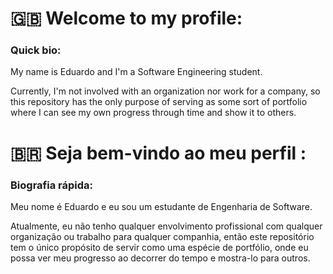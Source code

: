 # :uk:  Welcome to my profile:

### Quick bio: 
My name is Eduardo and I'm a Software Engineering student.

Currently, I'm not involved with an organization nor work for a company, so this repository has the only purpose of serving as some sort of portfolio where I can see my own progress through time and show it to others.



# 🇧🇷 Seja bem-vindo ao meu perfil : 

### Biografia rápida: 
Meu nome é Eduardo e eu sou um estudante de Engenharia de Software.

Atualmente, eu não tenho qualquer envolvimento profissional com qualquer organização ou trabalho para qualquer companhia, então este repositório tem o único propósito de servir como uma espécie de portfólio, onde eu possa ver meu progresso ao decorrer do tempo e mostra-lo para outros.
